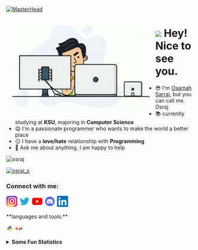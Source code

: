 <!--
This is my GitHub Profile Page README.md
-->

[//]: # ([Block] Header)
[![MasterHead](https://pbs.twimg.com/profile_banners/774519978179584001/1566690078/1080x360)](https://beacons.ai/osraj)

[//]: # ([Block] programmer gif)
<img align="left" alt="Coding" width="400" src="https://raw.githubusercontent.com/Osraj/Osraj/main/Assets/programmer.gif">

[//]: # ([Block] Greating)
<h1><img src="https://emojis.slackmojis.com/emojis/images/1531849430/4246/blob-sunglasses.gif?1531849430" width="30"/> Hey! Nice to see you. </h1>

[//]: # ([Block] About me)
- 😎 I'm [Osamah Sarraj](https://beacons.ai/osraj), but you can call me Osraj
- 📚 currently studying at **KSU**, majoring in **Computer Science**
- 😋 I'm a passionate programmer who wants to make the world a better place
- 😐 I have a **love/hate** relationship with **Programming**
- 💬 Ask me about anything, I am happy to help


[//]: # ([Block] GitHub Profile Views)
<p> <img src="https://komarev.com/ghpvc/?username=osraj&label=Profile%20views&color=0e75b6&style=flat" alt="osraj" /> </p>

[//]: # ([Block] Twitter Followers counter)
<p align="left"> <a href="https://twitter.com/osraj_s" target="blank"><img src="https://img.shields.io/twitter/follow/osraj_s?logo=twitter&style=for-the-badge" alt="osraj_s" /></a> </p>


[//]: # ([Block] Social Media)
<div>
<h3 align="left">Connect with me:</h3>
<p align="left">
<a href="https://www.instagram.com/osraj_s/" target="blank"><img src="https://raw.githubusercontent.com/Osraj/Osraj/main/Assets/instagram_logo.png" width="30" height="30" alt="Osraj_Instagram" /></a>
<a href="https://twitter.com/osraj_s" target="blank"><img src="https://raw.githubusercontent.com/Osraj/Osraj/main/Assets/twitter_logo.png" height="30" width="30" alt="Osraj_Twitter" /></a>
<a href="https://www.youtube.com/@osraj_tech" target="blank"><img src="https://raw.githubusercontent.com/Osraj/Osraj/main/Assets/youtube_logo.png" width="30" height="30" alt="Osraj_YouTube" /></a>
<a href="https://discord.gg/d4jQXAQ" target="blank"><img src="https://raw.githubusercontent.com/Osraj/Osraj/main/Assets/discord_logo.png" width="30" height="30" alt="Osraj_Discord" /></a>
<a href="https://linkedin.com/in/osamah-sarraj" target="blank"><img src="https://raw.githubusercontent.com/Osraj/Osraj/main/Assets/linkedin_logo.png" width="30" height="30" alt="Osraj_LinkedIn" /></a>
</p>
</div>

[//]: # ([Block] Languages and Tools)
<div>
**languages and tools:**

<code><img height="20" src="https://raw.githubusercontent.com/github/explore/80688e429a7d4ef2fca1e82350fe8e3517d3494d/topics/python/python.png"></code>
<code><img height="20" src="https://raw.githubusercontent.com/github/explore/80688e429a7d4ef2fca1e82350fe8e3517d3494d/topics/git/git.png"></code>

</div>

[//]: # ([Block] Some Fun Statistics)
<details>
<summary><b> Some Fun Statistics </b></summary>
<div align="center">

[//]: # ([Block] Most Used Languages)
<img src="https://github-readme-stats.vercel.app/api/top-langs?username=osraj&theme=tokyonight&hide_langs_below=5" align="center" alt="GitHub_Top_Languages" />

[//]: # ([Block] Streak Stats)
<img align="center" src="https://github-readme-streak-stats.herokuapp.com/?user=osraj&theme=tokyonight" alt="GitHub_Streak" />

[//]: # ([Block] GitHub Stats)
<img src='https://github-readme-stats.vercel.app/api?username=osraj&show_icons=true&theme=tokyonight&count_private=true&line_height=40' align="center" alt="GitHub_Status" />

[//]: # ([Block] My Trophies)
<a href="https://github.com/ryo-ma/github-profile-trophy"><img align="center" src="https://github-profile-trophy.vercel.app/?username=osraj&theme=onedark&row=1&column=6)" alt="GitHub_Trophies" /></a>

[//]: # ([Block] GitHub Contribution Graph)
<img src="https://activity-graph.herokuapp.com/graph?username=osraj&theme=react-dark&bg_color=20232a&hide_border=true" width="100%" alt="GitHub_Contribution_Graph ">

</div>
</details>